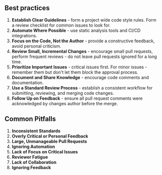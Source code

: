 
## Best practices

1. **Establish Clear Guidelines** - form a project wide code style rules. Form a review checklist for common issues to look for.
2. **Automate Where Possible** - use static analysis tools and CI/CD integrations.
3. **Focus on the Code, Not the Author** - provide a constructive feedback, avoid personal criticism.
4. **Review Small, Incremental Changes** - encourage small pull requests, perform frequent reviews - do not leave pull requests ignored for a long time.
5. **Prioritize Important Issues** - critical issues first. For minor issues - remember them but don't let them block the approval process.
6. **Document and Share Knowledge** - encourage code comments and documentation.
7. **Use a Standard Review Process** - establish a consistent workflow for submitting, reviewing, and merging code changes.
8. **Follow Up on Feedback** - ensure all pull request comments were acknowledged by changes author before the merge.

## Common Pitfalls

1. **Inconsistent Standards**
2. **Overly Critical or Personal Feedback**
3. **Large, Unmanageable Pull Requests**
4. **Ignoring Automation**
5. **Lack of Focus on Critical Issues**
6. **Reviewer Fatigue**
7. **Lack of Collaboration**
8. **Ignoring Feedback**
